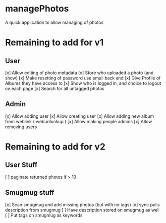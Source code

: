 # managePhotos
A quick application to allow managing of photos

# Remaining to add for v1
## User
[x] Allow editing of photo metadata
[x] Store who uploaded a photo (and show)
[x] Make resetting of password use email back end
[x] Give Profile of Albums they have access to
[x] Show who is logged in, and choice to logout on each page
[x] Search for all untagged photos

## Admin
[x] Allow adding user
[x] Allow creating user
[x] Allow adding new album from weblink ( weburilookup )
[x] Allow making people admins
[x] Allow removing users


# Remaining to add for v2
## User Stuff
[ ] paginate returned photos if > 10

## Smugmug stuff
[x] Scan smugmug and add missing photos (but with no tags)
[x] sync pulls description from smugmug
[ ] Have description stored on smugmug as well
[ ] Put tags on smugmug as keywords

